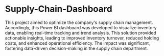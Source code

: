 # Supply-Chain-Dashboard

This project aimed to optimize the company's supply chain management. Accordingly, this Power BI dashboard was developed to visualize inventory data, enabling real-time tracking and trend analysis. This solution provided actionable insights, leading to improved inventory turnover, reduced holding costs, and enhanced operational efficiency. The impact was significant, fostering data-driven decision-making in the supply chain department.
